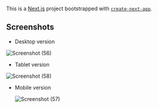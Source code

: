 This is a [Next.js](https://nextjs.org/) project bootstrapped with [`create-next-app`](https://github.com/vercel/next.js/tree/canary/packages/create-next-app).

## Screenshots

* Desktop version

![Screenshot (56)](https://github.com/cjgv1809/Trello-clone/assets/57246901/ea2b0cb4-7598-49da-876c-f8f8d9f9aab6)

* Tablet version

![Screenshot (58)](https://github.com/cjgv1809/Trello-clone/assets/57246901/bbfd1ca6-ff74-45ce-9836-0db9c84ebc02)

* Mobile version

  ![Screenshot (57)](https://github.com/cjgv1809/Trello-clone/assets/57246901/ef6deeba-c71d-4387-a94c-70da7f0ab9e5)

